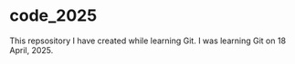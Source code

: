 # code_2025
This repsository I have created while learning Git. 
I was learning Git on 18 April, 2025.
